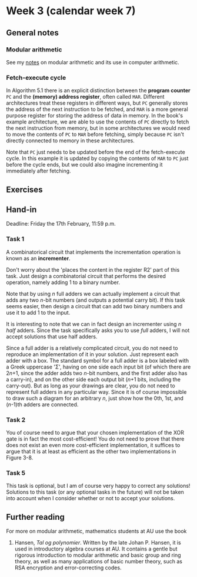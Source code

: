 # Week 3 (calendar week 7)

## General notes

### Modular arithmetic

See my [notes](https://github.com/dnhansen/comark/blob/main/arithmetic-notes.md) on modular arithmetic and its use in computer arithmetic.


### Fetch-execute cycle

In Algorithm 5.1 there is an explicit distinction between the **program counter** `PC` and the **(memory) address register**, often called `MAR`. Different architectures treat these registers in different ways, but `PC` generally stores the address of the next instruction to be fetched, and `MAR` is a more general purpose register for storing the address of data in memory. In the book's example architecture, we are able to use the contents of `PC` directly to fetch the next instruction from memory, but in some architectures we would need to move the contents of `PC` to `MAR` before fetching, simply because `PC` isn't directly connected to memory in these architectures.

Note that `PC` just needs to be updated before the end of the fetch-execute cycle. In this example it is updated by copying the contents of `MAR` to `PC` just before the cycle ends, but we could also imagine incrementing it immediately after fetching.


## Exercises

## Hand-in

Deadline: Friday the 17th February, 11:59 p.m.

### Task 1

A combinatorical circuit that implements the incrementation operation is known as an **incrementer**.

Don't worry about the 'places the content in the register R2' part of this task. Just design a combinatorial circuit that performs the desired operation, namely adding 1 to a binary number.

Note that by using *n* full adders we can actually implement a circuit that adds any two *n*-bit numbers (and outputs a potential carry bit). If this task seems easier, then design a circuit that can add two binary numbers and use it to add 1 to the input.

It is interesting to note that we can in fact design an incrementer using *n* *half* adders. Since the task specifically asks you to use *full* adders, I will not accept solutions that use half adders.

Since a full adder is a relatively complicated circuit, you do not need to reproduce an implementation of it in your solution. Just represent each adder with a box. The standard symbol for a full adder is a box labeled with a Greek uppercase 'Σ', having on one side each input bit (of which there are 2*n*+1, since the adder adds two *n*-bit numbers, and the first adder also has a carry-in), and on the other side each output bit (*n*+1 bits, including the carry-out). But as long as your drawings are clear, you do not need to represent full adders in any particular way. Since it is of course impossible to draw such a diagram for an arbitrary *n*, just show how the 0th, 1st, and (*n*-1)th adders are connected.


### Task 2

You of course need to argue that your chosen implementation of the XOR gate is in fact the most cost-efficient! You do not need to prove that there does not exist an even more cost-efficient implementation, it suffices to argue that it is at least as efficient as the other two implementations in Figure 3-8. 


### Task 5

This task is optional, but I am of course very happy to correct any solutions! Solutions to this task (or any optional tasks in the future) will not be taken into account when I consider whether or not to accept your solutions.


## Further reading

For more on modular arithmetic, mathematics students at AU use the book

1. Hansen, *Tal og polynomier*. Written by the late Johan P. Hansen, it is used in introductory algebra courses at AU. It contains a gentle but rigorous introduction to modular arithmetic and basic group and ring theory, as well as many applications of basic number theory, such as RSA encryption and error-correcting codes.
